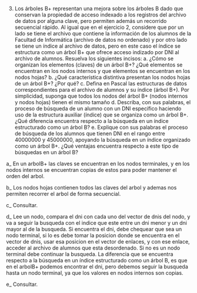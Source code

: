 3. Los árboles B+ representan una mejora sobre los árboles B dado que conservan la
propiedad de acceso indexado a los registros del archivo de datos por alguna clave,
pero permiten además un recorrido secuencial rápido. Al igual que en el ejercicio 2,
considere que por un lado se tiene el archivo que contiene la información de los
alumnos de la Facultad de Informática (archivo de datos no ordenado) y por otro lado
se tiene un índice al archivo de datos, pero en este caso el índice se estructura como
un árbol B+ que ofrece acceso indizado por DNI al archivo de alumnos. Resuelva los
siguientes incisos:
    a. ¿Cómo se organizan los elementos (claves) de un árbol B+? ¿Qué elementos se
encuentran en los nodos internos y que elementos se encuentran en los nodos
hojas?
    b. ¿Qué característica distintiva presentan los nodos hojas de un árbol B+? ¿Por
qué?
    c. Defina en Pascal las estructuras de datos correspondientes para el archivo de
alumnos y su índice (árbol B+). Por simplicidad, suponga que todos los nodos del
árbol B+ (nodos internos y nodos hojas) tienen el mismo tamaño
    d. Describa, con sus palabras, el proceso de búsqueda de un alumno con un DNI
específico haciendo uso de la estructura auxiliar (índice) que se organiza como
un árbol B+. ¿Qué diferencia encuentra respecto a la búsqueda en un índice
estructurado como un árbol B?
    e. Explique con sus palabras el proceso de búsqueda de los alumnos que tienen DNI
en el rango entre 40000000 y 45000000, apoyando la búsqueda en un índice
organizado como un árbol B+. ¿Qué ventajas encuentra respecto a este tipo de
búsquedas en un árbol B?

a_ En un arbolB+ las claves se encuentran en los nodos terminales, y en los nodos internos se encuentran copias de estos
para poder mantener el orden del arbol.

b_ Los nodos hojas contienen todos las claves del arbol y ademas nos permiten recorrer el arbol de forma secuencial.

c_ Consultar.

d_ Lee un nodo, compara el dni con cada uno del vector de dnis del nodo, y va a seguir la busqueda con el indice que este
entre un dni menor y un dni mayor al de la busqueda. Si encuentra el dni, debe chequear que sea un nodo terminal, si lo es
debe tomar la posicion donde se encuentra en el vector de dnis, usar esa posicion en el vector de enlaces, y con ese enlace,
acceder al archivo de alumnos que esta desordenado. Si no es un nodo terminal debe continuar la busqueda.
La diferencia que se encuentra respecto a la búsqueda en un índice estructurado como un árbol B, es que en el arbolB+
podemos encontrar el dni, pero debemos seguir la busqueda hasta un nodo terminal, ya que los valores en nodos internos son
copias.

e_ Consultar.